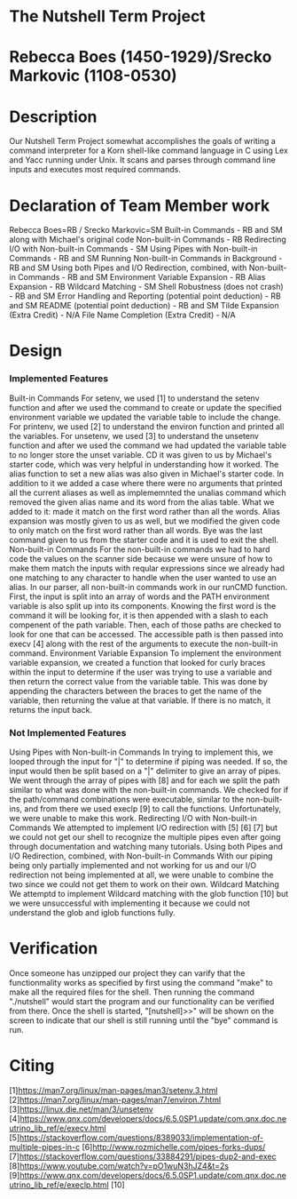 # The Nutshell Term Project
# Rebecca Boes (1450-1929)/Srecko Markovic (1108-0530)

# Description
Our Nutshell Term Project somewhat accomplishes the goals of writing a command interpreter for a Korn shell-like command language in C using Lex and Yacc running under Unix. It scans and parses through command line inputs and executes most required commands.

# Declaration of Team Member work
Rebecca Boes=RB / Srecko Markovic=SM
Built-in Commands - RB and SM along with Michael's original code
Non-built-in Commands - RB
Redirecting I/O with Non-built-in Commands - SM
Using Pipes with Non-built-in Commands - RB and SM
Running Non-built-in Commands in Background - RB and SM
Using both Pipes and I/O Redirection, combined, with Non-built-in Commands - RB and SM
Environment Variable Expansion - RB
Alias Expansion - RB
Wildcard Matching - SM
Shell Robustness (does not crash) - RB and SM
Error Handling and Reporting (potential point deduction) - RB and SM
README (potential point deduction) - RB and SM
Tilde Expansion (Extra Credit) - N/A
File Name Completion (Extra Credit) - N/A

# Design
### Implemented Features
Built-in Commands
For setenv, we used [1] to understand the setenv function and after we used the command to create or update the specified environment variable we updated the variable table to include the change.
For printenv, we used [2] to understand the environ function and printed all the variables.
For unsetenv, we used [3] to understand the unsetenv function and after we used the command we had updated the variable table to no longer store the unset variable.
CD it was given to us by Michael's starter code, which was very helpful in understanding how it worked.
The alias function to set a new alias was also given in Michael's starter code. In addition to it we added a case where there were no arguments that printed all the current aliases as well as implememnted the unalias command which removed the given alias name and its word from the alias table. What we added to it: made it match on the first word rather than all the words.
Alias expansion was mostly given to us as well, but we modified the given code to only match on the first word rather than all words.
Bye was the last command given to us from the starter code and it is used to exit the shell.
Non-built-in Commands
For the non-built-in commands we had to hard code the values on the scanner side because we were unsure of how to make them match the inputs with reqular expressions since we already had one matching to any character to handle when the user wanted to use an alias. In our parser, all non-built-in commands work in our runCMD function. First, the input is split into an array of words and the PATH environment variable is also split up into its components. Knowing the first word is the command it will be looking for, it is then appended with a slash to each compenent of the path variable. Then, each of those paths are checked to look for one that can be accessed. The accessible path is then passed into execv [4] along with the rest of the arguments to execute the non-built-in command.
Environment Variable Expansion
To implement the environment variable expansion, we created a function that looked for curly braces within the input to determine if the user was trying to use a variable and then return the correct value from the variable table. This was done by appending the characters between the braces to get the name of the variable, then returning the value at that variable. If there is no match, it returns the input back.
### Not Implemented Features
Using Pipes with Non-built-in Commands
In trying to implement this, we looped through the input for "|" to determine if piping was needed. If so, the input would then be split based on a "|" delimiter to give an array of pipes. We went through the array of pipes with [8] and for each we split the path similar to what was done with the non-built-in commands. We checked for if the path/command combinations were executable, similar to the non-built-ins, and from there we used execlp [9] to call the functions. Unfortunately, we were unable to make this work.
Redirecting I/O with Non-built-in Commands
We attempted to implement I/O redirection with [5] [6] [7] but we could not get our shell to recognize the multiple pipes even after going through documentation and watching many tutorials.
Using both Pipes and I/O Redirection, combined, with Non-built-in Commands
With our piping being only partially implemented and not working for us and our I/O redirection not being implemented at all, we were unable to combine the two since we could not get them to work on their own.
Wildcard Matching
We attemptd to implement Wildcard matching with the glob function [10] but we were unsuccessful with implementing it because we could not understand the glob and iglob functions fully.
# Verification
Once someone has unzipped our project they can varify that the functionmality works as specified by first using the command "make" to make all the required files for the shell. Then running the command "./nutshell" would start the program and our functionality can be verified from there. Once the shell is started, "[nutshell]>>" will be shown on the screen to indicate that our shell is still running until the "bye" command is run.
# Citing
[1]https://man7.org/linux/man-pages/man3/setenv.3.html
[2]https://man7.org/linux/man-pages/man7/environ.7.html
[3]https://linux.die.net/man/3/unsetenv
[4]https://www.qnx.com/developers/docs/6.5.0SP1.update/com.qnx.doc.neutrino_lib_ref/e/execv.html
[5]https://stackoverflow.com/questions/8389033/implementation-of-multiple-pipes-in-c
[6]http://www.rozmichelle.com/pipes-forks-dups/
[7]https://stackoverflow.com/questions/33884291/pipes-dup2-and-exec
[8]https://www.youtube.com/watch?v=pO1wuN3hJZ4&t=2s
[9]https://www.qnx.com/developers/docs/6.5.0SP1.update/com.qnx.doc.neutrino_lib_ref/e/execlp.html
[10]